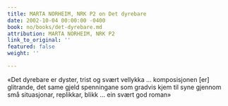 ```yaml
---
title: MARTA NORHEIM, NRK P2 on Det dyrebare
date: 2002-10-04 00:00:00 -0400
book: no/books/det-dyrebare.md
attribution: MARTA NORHEIM, NRK P2
link_to_original: ''
featured: false
weight: ''

---
```

«Det dyrebare er dyster, trist og svært vellykka … komposisjonen \[er\] glitrande, det same gjeld spenningane som gradvis kjem til syne gjennom små situasjonar, replikkar, blikk … ein svært god roman»